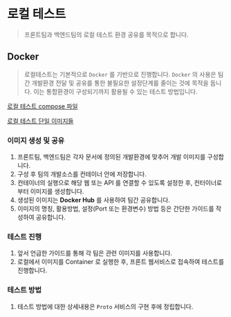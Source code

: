# 로컬 테스트

> 프론트팀과 백엔드팀의 로컬 테스트 환경 공유를 목적으로 합니다.

## Docker

> 로컬테스트는 기본적으로 `Docker` 를 기반으로 진행합니다.
> `Docker` 의 사용은 팀간 개발환경 전달 및 공유를 통한 불필요한 설정단계를 줄이는 것에 목적을 둡니다.
> 이는 통합환경이 구성되기까지 활용될 수 있는 테스트 방법입니다.

[로컬 테스트 compose 파일](./복합/docker-compose.yml)

[로컬 테스트 단일 이미지들](./단일/README.md)

### 이미지 생성 및 공유

1. 프론트팀, 백엔드팀은 각자 문서에 정의된 개발환경에 맞추어 개발 이미지를 구성합니다.
2. 구성 후 팀의 개발소스를 컨테이너 안에 저장합니다.
3. 컨테이너의 실행으로 해당 웹 또는 API 를 연결할 수 있도록 설정한 후, 컨터이너로 부터 이미지를 생성합니다.
4. 생성된 이미지는 __Docker Hub__ 를 사용하여 팀간 공유합니다.
5. 이미지의 명칭, 활용방법, 설정(Port 또는 환경변수) 방법 등은 간단한 가이드를 작성하여 공유합니다.

### 테스트 진행

1. 앞서 언급한 가이드를 통해 각 팀은 관련 이미지를 사용합니다.
2. 로컬에서 이미지를 Container 로 실행한 후, 프론트 웹서비스로 접속하여 테스트를 진행합니다.

### 테스트 방법

1. 테스트 방법에 대한 상세내용은 `Proto` 서비스의 구현 후에 정립합니다.
